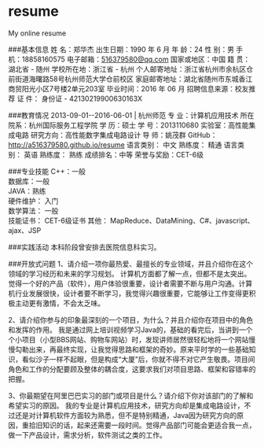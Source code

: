 # resume
My online resume

###基本信息
姓   名：郑华杰         出生日期：1990 年 6 月         年   龄：24               性   别：男 
手   机：18858160575
电子邮箱：516379580@qq.com
国家或地区：中国                         籍   贯：湖北省 - 随州                   学校所在地：浙江省 - 杭州
个人邮寄地址：浙江省杭州市余杭区仓前街道海曙路58号杭州师范大学仓前校区
家庭邮寄地址：湖北省随州市东城香江商贸阳光小区7号楼2单元203室
毕业时间：2016 年 06 月 
招聘信息来源：校友推荐
证   件： 身份证 - 42130219900630163X

###教育情况
2013-09-01--2016-06-01 | 杭州师范
专  业：计算机应用技术
所在院系：杭州国际服务工程学院
学  历：硕士
学  号：2013110680
实验室：高性能集成电路
研究方向：高性能数字集成电路设计
导  师：姚茂群
GitHub：http://a516379580.github.io/resume
语言类别： 中文            熟练度： 精通
语言类别： 英语            熟练度： 熟练
成绩排名：中等
荣誉与奖励：CET-6级

###专业技能
C++：一般           
数据库：一般               
JAVA：熟练          
硬件维护： 入门    
数学算法： 一般                
技能证书： CET-6级证书                                                                                             其他： MapReduce、DataMining、C#、javascript、ajax、JSP

###实践活动
本科阶段曾安排去医院信息科实习。

###开放式问题
1、请介绍一项你最热爱、最擅长的专业领域，并且介绍你在这个领域的学习经历和未来的学习规划。
    计算机方面都了解一点，但都不是太突出。觉得一个好的产品（软件），用户体验很重要，设计者需要不断与用户沟通。计算机行业发展很快，设计者要不断学习，我觉得兴趣很重要，它能够让工作变得更积极主动更有激情，不会太乏味。
    
2、请介绍你参与的印象最深刻的一个项目，为什么？并且介绍你在项目中的角色和发挥的作用。
    我是通过网上培训视频学习Java的，基础的看完后，当讲到一个个小项目（小型BBS网站、购物车网站）时，发现讲师居然很轻松地将一个网站慢慢勾勒出来，再最终实现，让我觉得思路和框架的奇妙。原来平时学的一些基础知识，看似沙子一样不起眼，但是构成“大厦”后，你就不得不对它产生敬畏。项目间角色和工作的分配要顾及整体的耦合度，这要求我们对项目思路、框架和容错率的把握。

3、你最期望在阿里巴巴实习的部门或项目是什么？请介绍下你对该部门的了解和希望实习的原因。
    我的专业是计算机应用技术，研究方向却是集成电路设计，不过还是对计算机软件方面较为熟悉，但不是特别精通，Java因为研究方向的原因，重拾旧知识的话，起来还需要一段时间。觉得产品部门可能会更适合我一点，做一下产品设计，需求分析，软件测试之类的工作。

